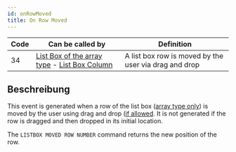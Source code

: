 ```yaml
---
id: onRowMoved
title: On Row Moved
---
```


| Code | Can be called by                                                                                                                                     | Definition                                            |
| ---- | ---------------------------------------------------------------------------------------------------------------------------------------------------- | ----------------------------------------------------- |
| 34   | [List Box of the array type](FormObjects/listbox_overview.md#array-list-boxes) - [List Box Column](FormObjects/listbox_overview.md#list-box-columns) | A list box row is moved by the user via drag and drop |


## Beschreibung

This event is generated when a row of the list box ([array type only](FormObjects/listbox_overview.md#array-list-boxes)) is moved by the user using drag and drop ([if allowed](FormObjects/properties_Action.md#movable-rows). It is not generated if the row is dragged and then dropped in its initial location.

The `LISTBOX MOVED ROW NUMBER` command returns the new position of the row. 